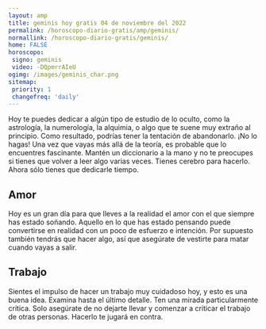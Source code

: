 ```yaml
---
layout: amp
title: geminis hoy gratis 04 de noviembre del 2022 
permalink: /horoscopo-diario-gratis/amp/geminis/
normallink: /horoscopo-diario-gratis/geminis/
home: FALSE
horoscopo:
 signo: geminis
 video: -DQpmrrAIeU
ogimg: /images/geminis_char.png
sitemap:
 priority: 1
 changefreq: 'daily'
---
```



Hoy te puedes dedicar a algún tipo de estudio de lo oculto, como la astrología, la numerología, la alquimia,  o algo que te suene muy extraño al principio. Como resultado, podrías tener la tentación de abandonarlo. ¡No lo hagas! Una vez que vayas más allá de la teoría, es probable que lo encuentres fascinante. Mantén un diccionario a la mano y no te preocupes si tienes que volver a leer algo varias veces. Tienes cerebro para hacerlo. Ahora sólo tienes que dedicarle tiempo.

## Amor

Hoy es un gran día para que lleves a la realidad el amor con el que siempre has estado soñando. Aquello en lo que has estado pensando puede convertirse en realidad con un poco de esfuerzo e intención. Por supuesto también tendrás que hacer algo, así que asegúrate de vestirte para matar cuando vayas a salir.

## Trabajo

Sientes el impulso de hacer un trabajo muy cuidadoso hoy, y esto es una buena idea. Examina hasta el último detalle. Ten una mirada particularmente crítica. Solo asegúrate de no dejarte llevar y comenzar a criticar el trabajo de otras personas. Hacerlo te jugará en contra.